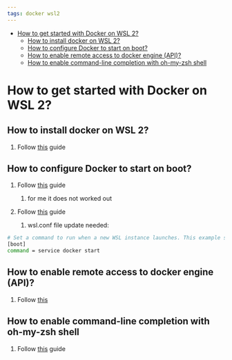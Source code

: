 ```yaml
---
tags: docker wsl2
---
```


- [How to get started with Docker on WSL 2?](#how-to-get-started-with-docker-on-wsl-2)
  - [How to install docker on WSL 2?](#how-to-install-docker-on-wsl-2)
  - [How to configure Docker to start on boot?](#how-to-configure-docker-to-start-on-boot)
  - [How to enable remote access to docker engine (API)?](#how-to-enable-remote-access-to-docker-engine-api)
  - [How to enable command-line completion with oh-my-zsh shell](#how-to-enable-command-line-completion-with-oh-my-zsh-shell)

# How to get started with Docker on WSL 2?

## How to install docker on WSL 2?

1. Follow [this](https://docs.docker.com/engine/install/ubuntu/) guide

## How to configure Docker to start on boot?

1. Follow [this](https://docs.docker.com/engine/install/linux-postinstall/#configure-docker-to-start-on-boot) guide
   1. for me it does not worked out

2. Follow [this](https://docs.microsoft.com/en-us/windows/wsl/wsl-config) guide
   1. wsl.conf file update needed:

 
``` bash
# Set a command to run when a new WSL instance launches. This example starts the Docker container service.
[boot]
command = service docker start
```
## How to enable remote access to docker engine (API)?

1. Follow [this](https://docs.docker.com/engine/install/linux-postinstall/#configure-where-the-docker-daemon-listens-for-connections)

## How to enable command-line completion with oh-my-zsh shell

1. Follow [this](https://docs.docker.com/compose/completion/#zsh) guide

